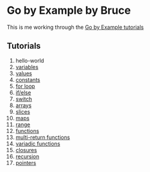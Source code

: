 # Go by Example by Bruce

This is me working through the [Go by Example tutorials](https://gobyexample.com)

## Tutorials

1. hello-world
1. [variables](002-variables.go)
1. [values](003-values.go)
1. [constants](004-constants.go)
1. [for loop](005-for.go)
1. [if/else](006-if.go)
1. [switch](007-switch.go)
1. [arrays](008-arrays.go)
1. [slices](009-slices.go)
1. [maps](010-maps.go)
1. [range](011-range.go)
1. [functions](012-functions.go)
1. [multi-return functions](013-multiple-return-functions.go)
1. [variadic functions](014-variadic-functions.go)
1. [closures](015-closures.go)
1. [recursion](016-recursion.go)
1. [pointers](017-pointers.go)
